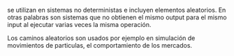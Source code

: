 se utilizan en sistemas no deterministas e incluyen elementos aleatorios. En otras palabras son sistemas que no obtienen el mismo output para el mismo input al ejecutar varias veces la misma operación.

Los caminos aleatorios son usados por ejemplo en simulación de movimientos de particulas, el comportamiento de los mercados.
